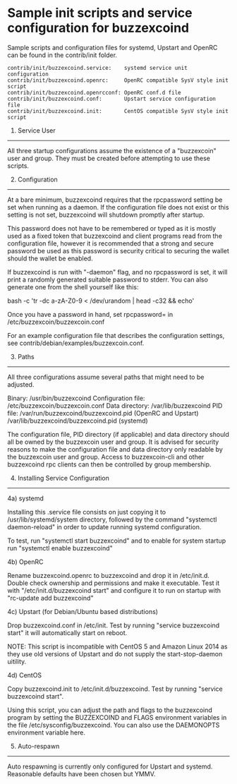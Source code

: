 Sample init scripts and service configuration for buzzexcoind
==========================================================

Sample scripts and configuration files for systemd, Upstart and OpenRC
can be found in the contrib/init folder.

    contrib/init/buzzexcoind.service:    systemd service unit configuration
    contrib/init/buzzexcoind.openrc:     OpenRC compatible SysV style init script
    contrib/init/buzzexcoind.openrcconf: OpenRC conf.d file
    contrib/init/buzzexcoind.conf:       Upstart service configuration file
    contrib/init/buzzexcoind.init:       CentOS compatible SysV style init script

1. Service User
---------------------------------

All three startup configurations assume the existence of a "buzzexcoin" user
and group.  They must be created before attempting to use these scripts.

2. Configuration
---------------------------------

At a bare minimum, buzzexcoind requires that the rpcpassword setting be set
when running as a daemon.  If the configuration file does not exist or this
setting is not set, buzzexcoind will shutdown promptly after startup.

This password does not have to be remembered or typed as it is mostly used
as a fixed token that buzzexcoind and client programs read from the configuration
file, however it is recommended that a strong and secure password be used
as this password is security critical to securing the wallet should the
wallet be enabled.

If buzzexcoind is run with "-daemon" flag, and no rpcpassword is set, it will
print a randomly generated suitable password to stderr.  You can also
generate one from the shell yourself like this:

bash -c 'tr -dc a-zA-Z0-9 < /dev/urandom | head -c32 && echo'

Once you have a password in hand, set rpcpassword= in /etc/buzzexcoin/buzzexcoin.conf

For an example configuration file that describes the configuration settings,
see contrib/debian/examples/buzzexcoin.conf.

3. Paths
---------------------------------

All three configurations assume several paths that might need to be adjusted.

Binary:              /usr/bin/buzzexcoind
Configuration file:  /etc/buzzexcoin/buzzexcoin.conf
Data directory:      /var/lib/buzzexcoind
PID file:            /var/run/buzzexcoind/buzzexcoind.pid (OpenRC and Upstart)
                     /var/lib/buzzexcoind/buzzexcoind.pid (systemd)

The configuration file, PID directory (if applicable) and data directory
should all be owned by the buzzexcoin user and group.  It is advised for security
reasons to make the configuration file and data directory only readable by the
buzzexcoin user and group.  Access to buzzexcoin-cli and other buzzexcoind rpc clients
can then be controlled by group membership.

4. Installing Service Configuration
-----------------------------------

4a) systemd

Installing this .service file consists on just copying it to
/usr/lib/systemd/system directory, followed by the command
"systemctl daemon-reload" in order to update running systemd configuration.

To test, run "systemctl start buzzexcoind" and to enable for system startup run
"systemctl enable buzzexcoind"

4b) OpenRC

Rename buzzexcoind.openrc to buzzexcoind and drop it in /etc/init.d.  Double
check ownership and permissions and make it executable.  Test it with
"/etc/init.d/buzzexcoind start" and configure it to run on startup with
"rc-update add buzzexcoind"

4c) Upstart (for Debian/Ubuntu based distributions)

Drop buzzexcoind.conf in /etc/init.  Test by running "service buzzexcoind start"
it will automatically start on reboot.

NOTE: This script is incompatible with CentOS 5 and Amazon Linux 2014 as they
use old versions of Upstart and do not supply the start-stop-daemon uitility.

4d) CentOS

Copy buzzexcoind.init to /etc/init.d/buzzexcoind. Test by running "service buzzexcoind start".

Using this script, you can adjust the path and flags to the buzzexcoind program by
setting the BUZZEXCOIND and FLAGS environment variables in the file
/etc/sysconfig/buzzexcoind. You can also use the DAEMONOPTS environment variable here.

5. Auto-respawn
-----------------------------------

Auto respawning is currently only configured for Upstart and systemd.
Reasonable defaults have been chosen but YMMV.

